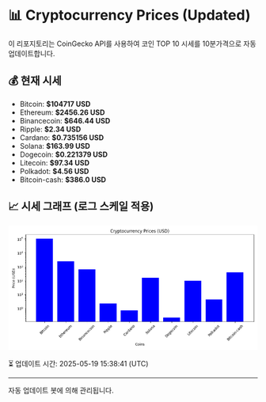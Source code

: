 
# 📊 Cryptocurrency Prices (Updated)

이 리포지토리는 CoinGecko API를 사용하여 코인 TOP 10 시세를 10분가격으로 자동 업데이트합니다.

## 💰 현재 시세
- Bitcoin: **$104717 USD**
- Ethereum: **$2456.26 USD**
- Binancecoin: **$646.44 USD**
- Ripple: **$2.34 USD**
- Cardano: **$0.735156 USD**
- Solana: **$163.99 USD**
- Dogecoin: **$0.221379 USD**
- Litecoin: **$97.34 USD**
- Polkadot: **$4.56 USD**
- Bitcoin-cash: **$386.0 USD**

## 📈 시세 그래프 (로그 스케일 적용)
![Crypto Prices](crypto_prices.png)

⏳ 업데이트 시간: 2025-05-19 15:38:41 (UTC)

---
자동 업데이트 봇에 의해 관리됩니다.
